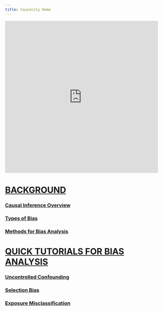 ```yaml
---
title: Causality Home
---
```


<script src="https://embed.pickaxeproject.com/axe/scripts/masterpage.js"></script>
<iframe id=B2Y9PD092W loading="eager" src="https://embed.pickaxeproject.com/axe?id=Epidemiology_Summarizer_0AGAX&mode=embed_gold&theme=light&opacity=100&font_header=Real+Head+Pro&font_body=Real+Head+Pro&font_labels=Real+Head+Pro&font_button=Real+Head+Pro&host=beta" width="100%" height="500px" onMouseOver="this.style.boxShadow='0 2px 2px 1px rgba(0,0,0,0.2)'" onMouseOut="this.style.boxShadow='none'" style="border:0;transition:.3s;" frameBorder="0"></iframe>
<script>
	iFrameResize({heightCalculationMethod:'taggedElement' }, '#B2Y9PD092W')
</script>

# <ins>BACKGROUND</ins>

### [Causal Inference Overview](/causality/causal_overview/)

### [Types of Bias](/causality/types_of_bias/)

### [Methods for Bias Analysis](/background_series/bias_analysis_methods/)

# <ins>QUICK TUTORIALS FOR BIAS ANALYSIS</ins>

### [Uncontrolled Confounding](/causality/uc_tutorial/)

### [Selection Bias](/causality/sel_tutorial/)

### [Exposure Misclassification](/causality/emc_tutorial/)
